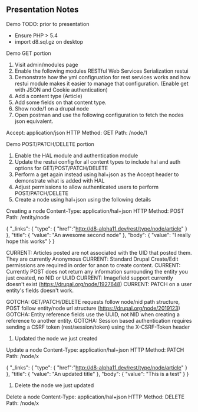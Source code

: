 ## Presentation Notes

Demo TODO: prior to presentation

- Ensure PHP > 5.4
- import d8.sql.gz on desktop

Demo GET portion

1. Visit admin/modules page
1. Enable the following modules
   RESTful Web Services
   Serialization
   restui
1. Demonstrate how the yml configruation for rest services works and how restui module makes it easier to manage that configuration. (Enable get with JSON and Cookie authentication)
1. Add a content type (Article)
1. Add some fields on that content type.
1. Show node/1 on a drupal node
1. Open postman and use the following configuration to fetch the nodes json equivalent.

Accept: application/json
HTTP Method: GET
Path: /node/1

Demo POST/PATCH/DELETE portion

1. Enable the HAL module and authentication module
1. Update the restui config for all content types to include hal and auth options for GET/POST/PATCH/DELETE
1. Perform a get again instead using hal+json as the Accept header to demonstrate what is added with HAL
1. Adjust permissions to allow authenticated users to perform POST/PATCH/DELETE
1. Create a node using hal+json using the following details

Creating a node
Content-Type: application/hal+json
HTTP Method: POST
Path: /entity/node

{
    "_links": {
      "type": {
        "href":"http://d8-alpha11.dev/rest/type/node/article"
      }
    },
    "title": {
        "value": "An awesome second node"
    },
    "body": {
        "value": "I really hope this works"
    }
}

CURRENT: Articles posted are not associated with the UID that posted them. They are currently Anonymous
CURRENT: Standard Drupal Create/Edit permissions are required in order for anon to create content.
CURRENT: Currently POST does not return any information surrounding the entity you just created, no NID or UUID
CURRENT: Imagefield support currently doesn't exist (https://drupal.org/node/1927648)
CURRENT: PATCH on a user entity's fields doesn't work.


GOTCHA: GET/PATCH/DELETE requests follow node/nid path structure, POST follow entity/node url structure (https://drupal.org/node/2019123)
GOTCHA: Entity reference fields use the UUID, not NID when creating a reference to another entity.
GOTCHA: Session based authentication requires sending a CSRF token (rest/session/token) using the X-CSRF-Token header

1. Updated the node we just created

Update a node
Content-Type: application/hal+json
HTTP Method: PATCH
Path: /node/x

{
    "_links": {
      "type": {
        "href":"http://d8-alpha11.dev/rest/type/node/article"
      }
    },
    "title": {
        "value": "An updated title"
    },
    "body": {
        "value": "This is a test"
    }
}

1. Delete the node we just updated

Delete a node
Content-Type: application/hal+json
HTTP Method: DELETE
Path: /node/x



